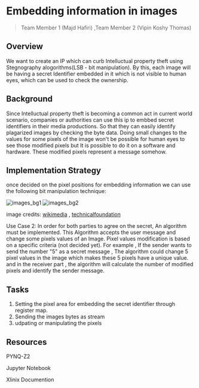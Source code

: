 # Embedding information in images

> Team Member 1 (Majd Hafiri) ,Team Member 2 (Vipin Koshy Thomas)

## Overview
We want to create an IP which can curb Intelluctual property theft using Stegnography alogorithms(LSB - bit manipulation). By this, each image will be having a secret Identifier embedded in it which is not visible to human eyes, which can be used to check the ownership.


## Background

Since Intelluctual property theft is becoming a common act in current world scenario, companies or authorities can use this ip to embbed secret identifiers in their media productions. So that they can easily identify plagarized images by checking the byte data. Doing small changes to the values for some pixels of the image won't be possible for human eyes to see those modified pixels but It is possible to do it on a software and hardware. These modified pixels represent a message somehow.


## Implementation Strategy

once decided on the pixel positions for embedding information we can use the following bit manipulation technique:

![images_bg1](https://miro.medium.com/max/2006/0*JTnkzopCLv2cRLuY.jpg)
![images_bg2](https://miro.medium.com/max/875/0*XWlQVMlAQra2KHSB.jpg)


image credits: [wikimedia](https://en.wikipedia.org/wiki/Bit_numbering#mediaviewer/File:Least_significant_bit.svg) , [technicalfoundation](https://technical-foundation.blogspot.com/2017/11/steganography-hide-data-in-images-with.html)


Use Case 2: 
In order for both parties to agree on the secret, An algorithm must be implemented. This Algorithm accepts the user message and change some pixels values of an Image. Pixel values modification is based on a specific criteria (not decided yet). For example , If the sender wants to send the number "5" as a secret message , The algorithm could change 5 pixel values in the image which makes these 5 pixels have a unique value. and in the receiver part , the algorithm will calculate the number of modified pixels and identify the sender message.




## Tasks

1. Setting the pixel area for embedding the secret identifier through register map.
2. Sending the images bytes as stream
3. udpating or manipulating the pixels



## Resources
PYNQ-Z2 

Jupyter Notebook

Xlinix Documention
